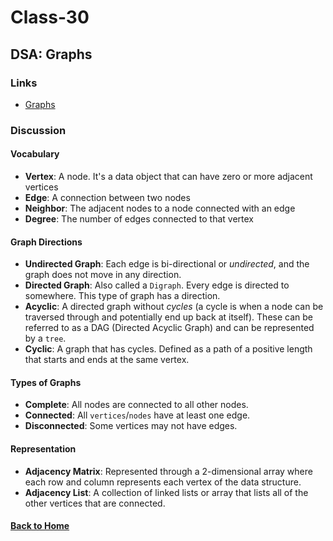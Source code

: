 # Class-30
## DSA: Graphs

### Links
- [Graphs](https://codefellows.github.io/common_curriculum/data_structures_and_algorithms/Code_401/class-35/resources/graphs.html)


### Discussion
#### Vocabulary
- **Vertex**: A node. It's a data object that can have zero or more adjacent vertices
- **Edge**: A connection between two nodes
- **Neighbor**: The adjacent nodes to a node connected with an edge
- **Degree**: The number of edges connected to that vertex

#### Graph Directions
- **Undirected Graph**: Each edge is bi-directional or _undirected_, and the graph does not move in any direction.
- **Directed Graph**: Also called a `Digraph`. Every edge is directed to somewhere. This type of graph has a direction.
- **Acyclic**: A directed graph without _cycles_ (a cycle is when a node can be traversed through and potentially end up back at itself). These can be referred to as a DAG (Directed Acyclic Graph) and can be represented by a `tree`.
- **Cyclic**: A graph that has cycles. Defined as a path of a positive length that starts and ends at the same vertex.

#### Types of Graphs
- **Complete**: All nodes are connected to all other nodes.
- **Connected**: All `vertices`/`nodes` have at least one edge.
- **Disconnected**: Some vertices may not have edges.

#### Representation
- **Adjacency Matrix**: Represented through a 2-dimensional array where each row and column represents each vertex of the data structure.
- **Adjacency List**: A collection of linked lists or array that lists all of the other vertices that are connected.



#### [Back to Home](README.md)